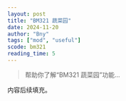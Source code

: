 ```yaml
---
layout: post
title: "BM321 蔬菜园"
date: 2024-11-20
author: "Bny"
tags: ["mod", "useful"]
scode: bm321
reading_time: 5
---
```


> 帮助你了解“BM321 蔬菜园”功能...

内容后续填充。
